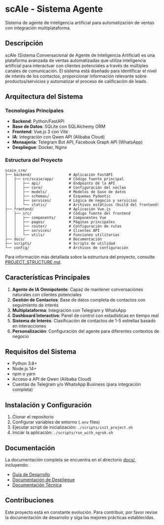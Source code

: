 # scAIe - Sistema Agente

Sistema de agente de inteligencia artificial para automatización de ventas con integración multiplataforma.

## Descripción

scAIe (Sistema Conversacional de Agente de Inteligencia Artificial) es una plataforma avanzada de ventas automatizadas que utiliza inteligencia artificial para interactuar con clientes potenciales a través de múltiples canales de comunicación. El sistema está diseñado para identificar el nivel de interés de los contactos, proporcionar información relevante sobre productos/servicios y automatizar el proceso de calificación de leads.

## Arquitectura del Sistema

### Tecnologías Principales
- **Backend**: Python/FastAPI
- **Base de Datos**: SQLite con SQLAlchemy ORM
- **Frontend**: Vue.js 3 con Vite
- **IA**: Integración con Qwen API (Alibaba Cloud)
- **Mensajería**: Telegram Bot API, Facebook Graph API (WhatsApp)
- **Despliegue**: Docker, Nginx

### Estructura del Proyecto
```
scaie_crm/
├── backend/                 # Aplicación FastAPI
│   ├── src/scaie/app/       # Código fuente principal
│   │   ├── api/             # Endpoints de la API
│   │   ├── core/            # Configuración del núcleo
│   │   ├── models/          # Modelos de base de datos
│   │   ├── schemas/         # Esquemas Pydantic
│   │   ├── services/        # Lógica de negocio y servicios
│   │   └── static/          # Archivos estáticos (build del frontend)
├── frontend/                # Aplicación Vue.js
│   ├── src/                 # Código fuente del frontend
│   │   ├── components/      # Componentes Vue
│   │   ├── pages/           # Páginas principales
│   │   ├── router/          # Configuración de rutas
│   │   ├── services/        # Clientes API
│   │   └── utils/           # Funciones utilitarias
├── docs/                    # Documentación
├── scripts/                 # Scripts de utilidad
└── config/                  # Archivos de configuración
```

Para información más detallada sobre la estructura del proyecto, consulte [PROJECT_STRUCTURE.md](scaie_crm/docs/development/PROJECT_STRUCTURE.md).

## Características Principales

1. **Agente de IA Omnipotente**: Capaz de mantener conversaciones naturales con clientes potenciales
2. **Gestión de Contactos**: Base de datos completa de contactos con seguimiento de interés
3. **Multiplataforma**: Integración con Telegram y WhatsApp
4. **Dashboard Interactivo**: Panel de control con estadísticas en tiempo real
5. **Sistema de Interés**: Clasificación de contactos de 1-5 estrellas basado en interacciones
6. **Personalización**: Configuración del agente para diferentes contextos de negocio

## Requisitos del Sistema

- Python 3.8+
- Node.js 14+
- npm o yarn
- Acceso a API de Qwen (Alibaba Cloud)
- Cuentas de Telegram y/o WhatsApp Business (para integración completa)

## Instalación y Configuración

1. Clonar el repositorio
2. Configurar variables de entorno (`.env` files)
3. Ejecutar script de inicialización: `./scripts/init_project.sh`
4. Iniciar la aplicación: `./scripts/run_with_ngrok.sh`

## Documentación

La documentación completa se encuentra en el directorio [docs/](scaie_crm/docs/), incluyendo:
- [Guía de Desarrollo](scaie_crm/docs/development/)
- [Documentación de Despliegue](scaie_crm/docs/deployment/)
- [Documentación Técnica](scaie_crm/docs/development/TECHNICAL_DOCS.md)

## Contribuciones

Este proyecto está en constante evolución. Para contribuir, por favor revise la documentación de desarrollo y siga las mejores prácticas establecidas.